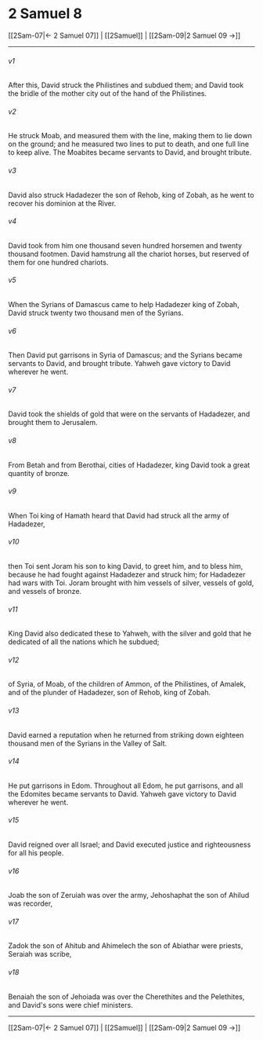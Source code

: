 # 2 Samuel 8

[[2Sam-07|← 2 Samuel 07]] | [[2Samuel]] | [[2Sam-09|2 Samuel 09 →]]
***



###### v1 
After this, David struck the Philistines and subdued them; and David took the bridle of the mother city out of the hand of the Philistines. 

###### v2 
He struck Moab, and measured them with the line, making them to lie down on the ground; and he measured two lines to put to death, and one full line to keep alive. The Moabites became servants to David, and brought tribute. 

###### v3 
David also struck Hadadezer the son of Rehob, king of Zobah, as he went to recover his dominion at the River. 

###### v4 
David took from him one thousand seven hundred horsemen and twenty thousand footmen. David hamstrung all the chariot horses, but reserved of them for one hundred chariots. 

###### v5 
When the Syrians of Damascus came to help Hadadezer king of Zobah, David struck twenty two thousand men of the Syrians. 

###### v6 
Then David put garrisons in Syria of Damascus; and the Syrians became servants to David, and brought tribute. Yahweh gave victory to David wherever he went. 

###### v7 
David took the shields of gold that were on the servants of Hadadezer, and brought them to Jerusalem. 

###### v8 
From Betah and from Berothai, cities of Hadadezer, king David took a great quantity of bronze. 

###### v9 
When Toi king of Hamath heard that David had struck all the army of Hadadezer, 

###### v10 
then Toi sent Joram his son to king David, to greet him, and to bless him, because he had fought against Hadadezer and struck him; for Hadadezer had wars with Toi. Joram brought with him vessels of silver, vessels of gold, and vessels of bronze. 

###### v11 
King David also dedicated these to Yahweh, with the silver and gold that he dedicated of all the nations which he subdued; 

###### v12 
of Syria, of Moab, of the children of Ammon, of the Philistines, of Amalek, and of the plunder of Hadadezer, son of Rehob, king of Zobah. 

###### v13 
David earned a reputation when he returned from striking down eighteen thousand men of the Syrians in the Valley of Salt. 

###### v14 
He put garrisons in Edom. Throughout all Edom, he put garrisons, and all the Edomites became servants to David. Yahweh gave victory to David wherever he went. 

###### v15 
David reigned over all Israel; and David executed justice and righteousness for all his people. 

###### v16 
Joab the son of Zeruiah was over the army, Jehoshaphat the son of Ahilud was recorder, 

###### v17 
Zadok the son of Ahitub and Ahimelech the son of Abiathar were priests, Seraiah was scribe, 

###### v18 
Benaiah the son of Jehoiada was over the Cherethites and the Pelethites, and David's sons were chief ministers.

***
[[2Sam-07|← 2 Samuel 07]] | [[2Samuel]] | [[2Sam-09|2 Samuel 09 →]]
